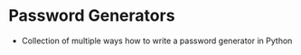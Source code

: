 # Password Generators

* Collection of multiple ways how to write a password generator in Python



